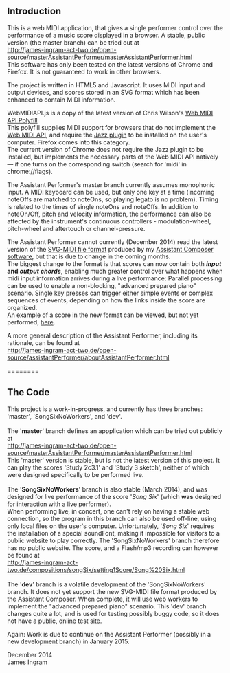 
Introduction
------------
This is a web MIDI application, that gives a single performer control over the performance of a music score displayed in a browser. A stable, public version (the master branch) can be tried out at<br />
http://james-ingram-act-two.de/open-source/masterAssistantPerformer/masterAssistantPerformer.html<br />
This software has only been tested on the latest versions of Chrome and Firefox. It is not guaranteed to work in other browsers.

The project is written in HTML5 and Javascript. It uses MIDI input and output devices, and scores stored in an SVG format which has been enhanced to contain MIDI information.

WebMIDIAPI.js is a copy of the latest version of Chris Wilson's [Web MIDI API Polyfill](https://github.com/cwilso/WebMIDIAPIShim)<br />
This polyfill supplies MIDI support for browsers that do not implement the [Web MIDI API](http://webaudio.github.io/web-audio-api/), and require the [Jazz plugin](http://jazz-soft.net) to be installed on the user's computer. Firefox comes into this category.<br />
The current version of Chrome does not require the Jazz plugin to be installed, but implements the necessary parts of the Web MIDI API natively &mdash; if one turns on the corresponding switch (search for 'midi' in chrome://flags).

The Assistant Performer's master branch currently assumes monophonic input. A MIDI keyboard can be used, but only one key at a time (incoming noteOffs are matched to noteOns, so playing legato is no problem). Timing is related to the times of single noteOns and noteOffs. In addition to noteOn/Off, pitch and velocity information, the performance can also be affected by the instrument's continuous controllers - modulation-wheel, pitch-wheel and aftertouch or channel-pressure.

The Assistant Performer cannot currently (December 2014) read the latest version of the [SVG-MIDI file format](http://james-ingram-act-two.de/open-source/svgScoreExtensions.html) produced by my [Assistant Composer software](https://github.com/notator/Moritz), but that is due to change in the coming months.<br />
The biggest change to the format is that scores can now contain both **_input_ and _output chords_**, enabling much greater control over what happens when midi input information arrives during a live performance: Parallel processing can be used to enable a non-blocking, "advanced prepared piano" scenario. Single key presses can trigger either simple events or complex sequences of events, depending on how the links inside the score are organized.<br />
An example of a score in the new format can be viewed, but not yet performed, [here](http://james-ingram-act-two.de/open-source/assistantPerformer/scores/Study%203%20sketch%202.1%20-%20with%20input/Study%203%20sketch%202.html).

A more general description of the Assistant Performer, including its rationale, can be found at<br />
http://james-ingram-act-two.de/open-source/assistantPerformer/aboutAssistantPerformer.html

========

The Code
--------

This project is a work-in-progress, and currently has three branches: 'master', 'SongSixNoWorkers', and 'dev'.<br />
<br />
The '<b>master</b>' branch defines an appplication which can be tried out publicly at<br />
http://james-ingram-act-two.de/open-source/masterAssistantPerformer/masterAssistantPerformer.html<br />
This 'master' version is stable, but is not the latest version of this project. It can play the scores 'Study 2c3.1' and 'Study 3 sketch', neither of which were designed specifically to be performed live.<br />
<br />
The '<b>SongSixNoWorkers</b>' branch is also stable (March 2014), and was designed for live performance of the score '<em>Song Six</em>' (which <b>was</b> designed for interaction with a live performer).<br />
When performing live, in concert, one can't rely on having a stable web connection, so the program in this branch can also be used off-line, using only local files on the user's computer. Unfortunately, '<em>Song Six</em>' requires the installation of a special soundFont, making it impossible for visitors to a public website to play correctly. The 'SongSixNoWorkers' branch therefore has no public website. The score, and a Flash/mp3 recording can however be found at<br />
http://james-ingram-act-two.de/compositions/songSix/setting1Score/Song%20Six.html<br />
<br />
The '<b>dev</b>' branch is a volatile development of the 'SongSixNoWorkers' branch. It does not yet support the new SVG-MIDI file format produced by the Assistant Composer. When complete, it will use web workers to implement the "advanced prepared piano" scenario. This 'dev' branch changes quite a lot, and is used for testing possibly buggy code, so it does not have a public, online test site.<br />

Again: Work is due to continue on the Assistant Performer (possibly in a new development branch) in January 2015.

December 2014<br />
James Ingram
